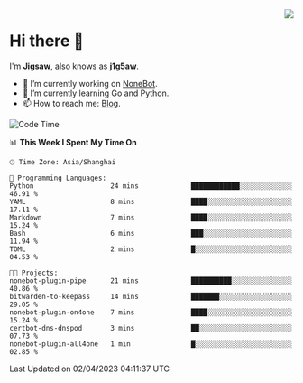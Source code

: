 <a href="#">
  <img align="right" src="https://github-readme-stats.vercel.app/api?username=j1g5awi&count_private=true&show_icons=true&title_color=80070B&text_color=B3B3B3&bg_color=212121&icon_color=80070B" />
</a>

# Hi there 👋

I'm **Jigsaw**, also knows as **j1g5aw**.

- 🔭 I’m currently working on [NoneBot](https://github.com/nonebot).
- 🌱 I’m currently learning Go and Python.
- 📫 How to reach me: [Blog](https://blog.maddestroyer.xyz/).

<!--START_SECTION:waka-->
![Code Time](http://img.shields.io/badge/Code%20Time-1%2C097%20hrs%2028%20mins-blue)

📊 **This Week I Spent My Time On** 

```text
🕑︎ Time Zone: Asia/Shanghai

💬 Programming Languages: 
Python                   24 mins             ████████████░░░░░░░░░░░░░   46.91 % 
YAML                     8 mins              ████░░░░░░░░░░░░░░░░░░░░░   17.11 % 
Markdown                 7 mins              ████░░░░░░░░░░░░░░░░░░░░░   15.24 % 
Bash                     6 mins              ███░░░░░░░░░░░░░░░░░░░░░░   11.94 % 
TOML                     2 mins              █░░░░░░░░░░░░░░░░░░░░░░░░   04.53 % 

🐱‍💻 Projects: 
nonebot-plugin-pipe      21 mins             ██████████░░░░░░░░░░░░░░░   40.86 % 
bitwarden-to-keepass     14 mins             ███████░░░░░░░░░░░░░░░░░░   29.05 % 
nonebot-plugin-on4one    7 mins              ████░░░░░░░░░░░░░░░░░░░░░   15.24 % 
certbot-dns-dnspod       3 mins              ██░░░░░░░░░░░░░░░░░░░░░░░   07.73 % 
nonebot-plugin-all4one   1 min               █░░░░░░░░░░░░░░░░░░░░░░░░   02.85 % 
```


 Last Updated on 02/04/2023 04:11:37 UTC
<!--END_SECTION:waka-->
